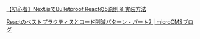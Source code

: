 [【初心者】Next.jsでBulletproof Reactの5原則 & 実装方法](https://tech-parrot.com/react/next-js-bulletproof-react/)

[Reactのベストプラクティスとコード削減パターン - パート2 | microCMSブログ](https://blog.microcms.io/react-best-practices-part2/)
